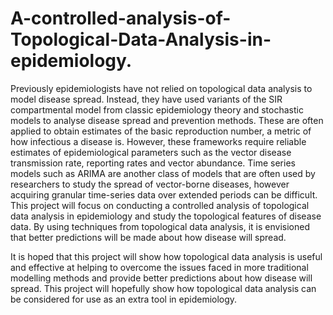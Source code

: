# A-controlled-analysis-of-Topological-Data-Analysis-in-epidemiology.
Previously epidemiologists have not relied on topological data analysis to model disease spread. Instead, they have used variants of the SIR compartmental model from classic epidemiology theory and stochastic models to analyse disease spread and prevention methods. These are often applied to obtain estimates of the basic reproduction number, a metric of how infectious a disease is. However, these frameworks require reliable estimates of epidemiological parameters such as the vector disease transmission rate, reporting rates and vector abundance. Time series models such as ARIMA are another class of models that are often used by researchers to study the spread of vector-borne diseases, however acquiring granular time-series data over extended periods can be difficult. This project will focus on conducting a controlled analysis of topological data analysis in epidemiology and study the topological features of disease data. By using techniques from topological data analysis, it is envisioned that better predictions will be made about how disease will spread.

It is hoped that this project will show how topological data analysis is useful and effective at helping to overcome the issues faced in more traditional modelling methods and provide better predictions about how disease will spread. This project will hopefully show how topological data analysis can be considered for use as an extra tool in epidemiology.

